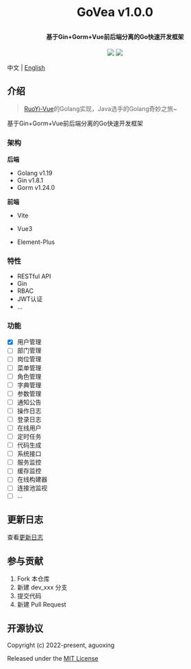 <h1 align="center" style="margin: 30px 0 30px; font-weight: bold;">GoVea v1.0.0</h1>
<h4 align="center">基于Gin+Gorm+Vue前后端分离的Go快速开发框架</h4>
<p align="center">
	<a href="https://github.com/aguoxing/go-vea"><img src="https://img.shields.io/badge/GoEva-v1.0.0-brightgreen.svg"></a>
	<a href="https://github.com/aguoxing/go-vea/blob/main/LICENSE"><img src="https://img.shields.io/github/license/mashape/apistatus.svg"></a>
</p>

中文 | [English](./README_en.md)

## 介绍

> [RuoYi-Vue](https://gitee.com/y_project/RuoYi-Vue)的Golang实现，Java选手的Golang奇妙之旅~

基于Gin+Gorm+Vue前后端分离的Go快速开发框架

### 架构

**后端**

- Golang v1.19
- Gin v1.8.1
- Gorm v1.24.0

**前端**

- Vite

- Vue3

- Element-Plus

### 特性

- RESTful API
- Gin
- RBAC
- JWT认证
- ...

### 功能

- [x] 用户管理
- [ ] 部门管理
- [ ] 岗位管理
- [ ] 菜单管理
- [ ] 角色管理
- [ ] 字典管理
- [ ] 参数管理
- [ ] 通知公告
- [ ] 操作日志
- [ ] 登录日志
- [ ] 在线用户
- [ ] 定时任务
- [ ] 代码生成
- [ ] 系统接口
- [ ] 服务监控
- [ ] 缓存监控
- [ ] 在线构建器
- [ ] 连接池监视
- [ ] ...

## 更新日志

查看[更新日志](./CHANGELOG.md)

## 参与贡献

1. Fork 本仓库
2. 新建 dev_xxx 分支
3. 提交代码
4. 新建 Pull Request

## 开源协议

Copyright (c) 2022-present, aguoxing

Released under the [MIT License](https://github.com/aguoxing/go-vea/blob/main/LICENSE)
